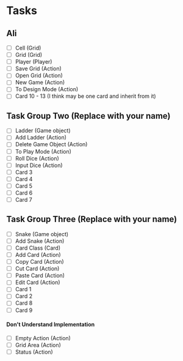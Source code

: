 # Tasks
## Ali
- [ ] Cell (Grid)
- [ ] Grid (Grid)
- [ ] Player (Player)
- [ ] Save Grid (Action)
- [ ] Open Grid (Action)
- [ ] New Game (Action)
- [ ] To Design Mode (Action)
- [ ] Card 10 - 13 (I think may be one card and inherit from it)
## Task Group Two (Replace with your name)
- [ ] Ladder (Game object)
- [ ] Add Ladder (Action)
- [ ] Delete Game Object (Action)
- [ ] To Play Mode (Action)
- [ ] Roll Dice (Action)
- [ ] Input Dice (Action)
- [ ] Card 3
- [ ] Card 4
- [ ] Card 5
- [ ] Card 6
- [ ] Card 7
## Task Group Three (Replace with your name)
- [ ] Snake (Game object)
- [ ] Add Snake (Action)
- [ ] Card Class (Card)
- [ ] Add Card (Action)
- [ ] Copy Card (Action)
- [ ] Cut Card (Action)
- [ ] Paste Card (Action)
- [ ] Edit Card (Action)
- [ ] Card 1
- [ ] Card 2
- [ ] Card 8
- [ ] Card 9

#### Don't Understand Implementation
- [ ] Empty Action (Action)
- [ ] Grid Area (Action)
- [ ] Status (Action)